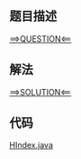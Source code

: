 ## 题目描述

[==>QUESTION<==](https://leetcode-cn.com/problems/h-index-ii/)

## 解法

[==>SOLUTION<==](https://leetcode-cn.com/problems/h-index-ii/solution/hzhi-shu-ii-by-leetcode/)

## 代码

[HIndex.java](https://github.com/Marshal7cc/leetcode-java/blob/master/src/binarysearch/HIndex.java)

